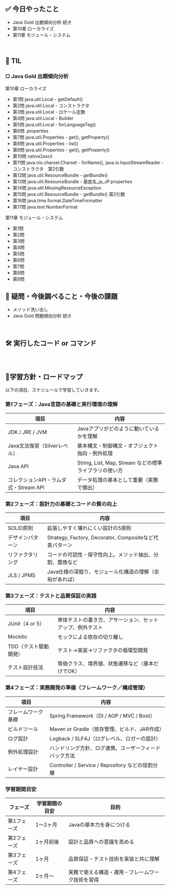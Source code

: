 ## ✅ 今日やったこと
- Java Gold 出題傾向分析 続き
 - 第10章 ローカライズ
 - 第11章 モジュール・システム


<br>


## 📌 TIL
### ▢ Java Gold 出題傾向分析

 第10章 ローカライズ
 - 第1問 java.util.Local - getDefault()
 - 第2問 java.util.Local - コンストラクタ
 - 第3問 java.util.Local - ロケール定数
 - 第4問 java.util.Local - Builder
 - 第5問 java.util.Local - forLanguageTag()
 - 第6問 .properties
 - 第7問 java.util.Properties - get(), getProperty()
 - 第8問 java.util.Properties - list()
 - 第9問 java.util.Properties - get(), getProperty()
 - 第10問 native2ascii
 - 第11問 java.nio.charset.Charset - forName(), java.io.InputStreamReader - コンストラクタ　第2引数
 - 第12問 java.util.ResourceBundle - getBundle()
 - 第13問 java.util.ResourceBundle - 基底名_ja_JP.properties
 - 第14問 java.util.MissingResourceException
 - 第15問 java.util.ResourceBundle - getBundle() 第2引数
 - 第16問 java.time.format.DateTimeFormatter
 - 第17問 java.text.NumberFormat

 第11章 モジュール・システム
 - 第1問 
 - 第2問 
 - 第3問 
 - 第4問 
 - 第5問 
 - 第6問 
 - 第7問 
 - 第8問 
 - 第9問 



## 🤔 疑問・今後調べること・今後の課題
- メソッド洗い出し
- Java Gold 問題傾向分析 続き

<br>

## 🛠️ 実行したコード or コマンド
### 
<br>

##  🧩学習方針・ロードマップ
以下の項目、スケジュールで学習していきます。

### **第1フェーズ：Java言語の基礎と実行環境の理解**

| 項目 | 内容 |
| --- | --- |
| JDK / JRE / JVM | Javaアプリがどのように動いているかを理解 |
| Java文法復習（Silverレベル） | 基本構文・制御構文・オブジェクト指向・例外処理 |
| Java API | String, List, Map, Stream などの標準ライブラリの使い方 |
| コレクションAPI・ラムダ式・Stream API | データ処理の基本として重要（実務で頻出） |

### **第2フェーズ：設計力の基礎とコードの質の向上**

| 項目 | 内容 |
| --- | --- |
| SOLID原則 | 拡張しやすく壊れにくい設計の5原則 |
| デザインパターン | Strategy, Factory, Decorator, Compositeなど代表パターン |
| リファクタリング | コードの可読性・保守性向上。メソッド抽出、分割、置換など |
| JLS / JPMS | Java仕様の深掘り、モジュール化構造の理解（余裕があれば） |

### **第3フェーズ：テストと品質保証の実践**

| 項目 | 内容 |
| --- | --- |
| JUnit（4 or 5） | 単体テストの書き方、アサーション、セットアップ、例外テスト |
| Mockito | モックによる依存の切り離し |
| TDD（テスト駆動開発） | テスト→実装→リファクタの循環型開発 |
| テスト設計技法 | 等価クラス、境界値、状態遷移など（基本だけでOK） |

### **第4フェーズ：実務開発の準備（フレームワーク／構成管理）**

| 項目 | 内容 |
| --- | --- |
| フレームワーク基礎 | Spring Framework（DI / AOP / MVC / Boot） |
| ビルドツール | Maven or Gradle（依存管理、ビルド、JAR作成） |
| ログ設計 | Logback / SLF4J（ログレベル、ロガーの設計） |
| 例外処理設計 | ハンドリング方針、ログ連携、ユーザーフィードバック方法 |
| レイヤー設計 | Controller / Service / Repository などの役割分離 |

### 学習期間目安

| フェーズ | 学習期間の目安 | 目的 |
| --- | --- | --- |
| 第1フェーズ | 1～2ヶ月 | Javaの基本力を身につける |
| 第2フェーズ | 1ヶ月前後 | 設計と品質への意識を高める |
| 第3フェーズ | 1ヶ月 | 品質保証・テスト技術を実装と共に理解 |
| 第4フェーズ | 2ヶ月～ | 実務で使える構造・運用・フレームワーク技術を習得 |
